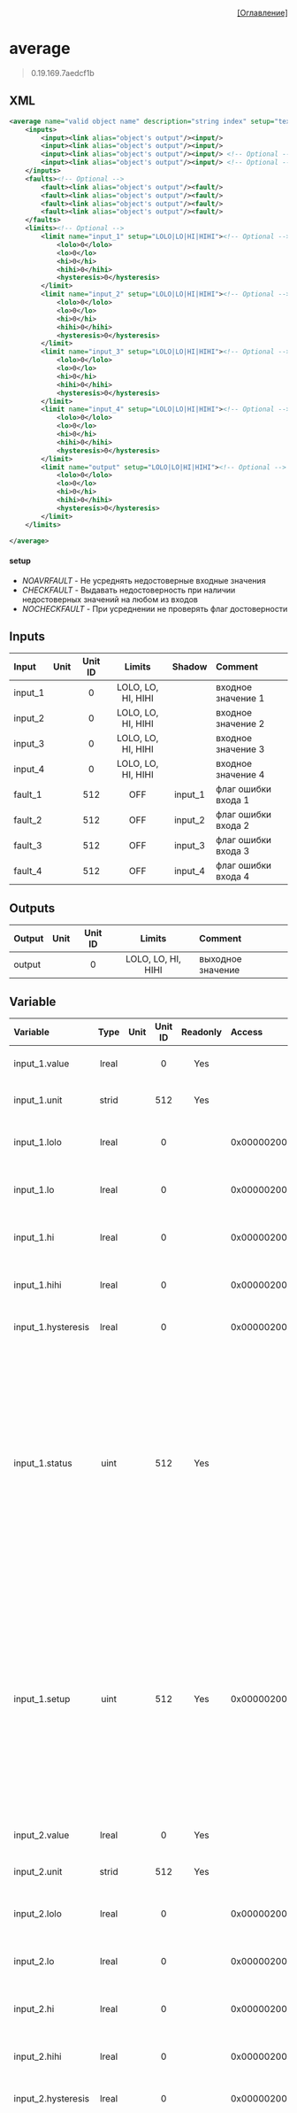 <p align='right'><a href='index.html'>[Оглавление]</a></p>

# average
> 0.19.169.7aedcf1b
## XML
````xml
<average name="valid object name" description="string index" setup="text value" >
	<inputs>
		<input><link alias="object's output"/><input/>
		<input><link alias="object's output"/><input/>
		<input><link alias="object's output"/><input/> <!-- Optional -->
		<input><link alias="object's output"/><input/> <!-- Optional -->
	</inputs>
	<faults><!-- Optional -->
		<fault><link alias="object's output"/><fault/>
		<fault><link alias="object's output"/><fault/>
		<fault><link alias="object's output"/><fault/>
		<fault><link alias="object's output"/><fault/>
	</faults>
	<limits><!-- Optional -->
		<limit name="input_1" setup="LOLO|LO|HI|HIHI"><!-- Optional -->
			<lolo>0</lolo>
			<lo>0</lo>
			<hi>0</hi>
			<hihi>0</hihi>
			<hysteresis>0</hysteresis>
		</limit>
		<limit name="input_2" setup="LOLO|LO|HI|HIHI"><!-- Optional -->
			<lolo>0</lolo>
			<lo>0</lo>
			<hi>0</hi>
			<hihi>0</hihi>
			<hysteresis>0</hysteresis>
		</limit>
		<limit name="input_3" setup="LOLO|LO|HI|HIHI"><!-- Optional -->
			<lolo>0</lolo>
			<lo>0</lo>
			<hi>0</hi>
			<hihi>0</hihi>
			<hysteresis>0</hysteresis>
		</limit>
		<limit name="input_4" setup="LOLO|LO|HI|HIHI"><!-- Optional -->
			<lolo>0</lolo>
			<lo>0</lo>
			<hi>0</hi>
			<hihi>0</hihi>
			<hysteresis>0</hysteresis>
		</limit>
		<limit name="output" setup="LOLO|LO|HI|HIHI"><!-- Optional -->
			<lolo>0</lolo>
			<lo>0</lo>
			<hi>0</hi>
			<hihi>0</hihi>
			<hysteresis>0</hysteresis>
		</limit>
	</limits>

</average>
````

#### setup
* _NOAVRFAULT_  - Не усреднять недостоверные входные значения
* _CHECKFAULT_  - Выдавать недостоверность при наличии недостоверных значений на любом из входов
* _NOCHECKFAULT_  - При усреднении не проверять флаг достоверности

## Inputs
Input | Unit | Unit ID | Limits | Shadow | Comment
:-- |:--:|:--:|:--:|:--:|:--
input_1 |  | 0 | LOLO, LO, HI, HIHI |  | входное значение 1
input_2 |  | 0 | LOLO, LO, HI, HIHI |  | входное значение 2
input_3 |  | 0 | LOLO, LO, HI, HIHI |  | входное значение 3
input_4 |  | 0 | LOLO, LO, HI, HIHI |  | входное значение 4
fault_1 |  | 512 | OFF | input_1 | флаг ошибки входа 1
fault_2 |  | 512 | OFF | input_2 | флаг ошибки входа 2
fault_3 |  | 512 | OFF | input_3 | флаг ошибки входа 3
fault_4 |  | 512 | OFF | input_4 | флаг ошибки входа 4

## Outputs
Output | Unit | Unit ID | Limits | Comment
:-- |:--:|:--:|:--:|:--
output |  | 0 | LOLO, LO, HI, HIHI | выходное значение

## Variable
Variable | Type | Unit | Unit ID | Readonly | Access | Comment
:-- |:--:|:--:|:--:|:--:|:-- |:--
input_1.value | lreal |  | 0 | Yes |   | входное значение 1. Текущее значение
input_1.unit | strid |  | 512 | Yes |   | входное значение 1. Единицы измерения
input_1.lolo | lreal |  | 0 |  | 0x00000200 | входное значение 1. Значение аварийного минимума
input_1.lo | lreal |  | 0 |  | 0x00000200 | входное значение 1. Значение предаварийного минимума
input_1.hi | lreal |  | 0 |  | 0x00000200 | входное значение 1. Значение предаварийного максимума
input_1.hihi | lreal |  | 0 |  | 0x00000200 | входное значение 1. Значение аварийного максимума
input_1.hysteresis | lreal |  | 0 |  | 0x00000200 | входное значение 1. Значение гистерезиса
input_1.status | uint |  | 512 | Yes |   | входное значение 1. Статус:<br/>0: Неопределен<br/>1: Недействительное значение<br/>2: Значение ниже аварийного минимума<br/>3: Значение ниже предаварийного минимума<br/>4: Значение в рабочем диапазоне<br/>5: Значение выше предаварийного максимума<br/>6: Значение выше аварийного максимума<br/>
input_1.setup | uint |  | 512 | Yes | 0x00000200 | входное значение 1. Настройка:<br/>0x0001: Не выдавать сообщения<br/>0x0002: Выдавать сообщение аварийного минимума<br/>0x0004: Выдавать сообщение предаварийного минимума<br/>0x0008: Выдавать сообщение предаварийного максимума<br/>0x0010: Выдавать сообщение аварийного максимума<br/>
input_2.value | lreal |  | 0 | Yes |   | входное значение 2. Текущее значение
input_2.unit | strid |  | 512 | Yes |   | входное значение 2. Единицы измерения
input_2.lolo | lreal |  | 0 |  | 0x00000200 | входное значение 2. Значение аварийного минимума
input_2.lo | lreal |  | 0 |  | 0x00000200 | входное значение 2. Значение предаварийного минимума
input_2.hi | lreal |  | 0 |  | 0x00000200 | входное значение 2. Значение предаварийного максимума
input_2.hihi | lreal |  | 0 |  | 0x00000200 | входное значение 2. Значение аварийного максимума
input_2.hysteresis | lreal |  | 0 |  | 0x00000200 | входное значение 2. Значение гистерезиса
input_2.status | uint |  | 512 | Yes |   | входное значение 2. Статус:<br/>0: Неопределен<br/>1: Недействительное значение<br/>2: Значение ниже аварийного минимума<br/>3: Значение ниже предаварийного минимума<br/>4: Значение в рабочем диапазоне<br/>5: Значение выше предаварийного максимума<br/>6: Значение выше аварийного максимума<br/>
input_2.setup | uint |  | 512 | Yes | 0x00000200 | входное значение 2. Настройка:<br/>0x0001: Не выдавать сообщения<br/>0x0002: Выдавать сообщение аварийного минимума<br/>0x0004: Выдавать сообщение предаварийного минимума<br/>0x0008: Выдавать сообщение предаварийного максимума<br/>0x0010: Выдавать сообщение аварийного максимума<br/>
input_3.value | lreal |  | 0 | Yes |   | входное значение 3. Текущее значение
input_3.unit | strid |  | 512 | Yes |   | входное значение 3. Единицы измерения
input_3.lolo | lreal |  | 0 |  | 0x00000200 | входное значение 3. Значение аварийного минимума
input_3.lo | lreal |  | 0 |  | 0x00000200 | входное значение 3. Значение предаварийного минимума
input_3.hi | lreal |  | 0 |  | 0x00000200 | входное значение 3. Значение предаварийного максимума
input_3.hihi | lreal |  | 0 |  | 0x00000200 | входное значение 3. Значение аварийного максимума
input_3.hysteresis | lreal |  | 0 |  | 0x00000200 | входное значение 3. Значение гистерезиса
input_3.status | uint |  | 512 | Yes |   | входное значение 3. Статус:<br/>0: Неопределен<br/>1: Недействительное значение<br/>2: Значение ниже аварийного минимума<br/>3: Значение ниже предаварийного минимума<br/>4: Значение в рабочем диапазоне<br/>5: Значение выше предаварийного максимума<br/>6: Значение выше аварийного максимума<br/>
input_3.setup | uint |  | 512 | Yes | 0x00000200 | входное значение 3. Настройка:<br/>0x0001: Не выдавать сообщения<br/>0x0002: Выдавать сообщение аварийного минимума<br/>0x0004: Выдавать сообщение предаварийного минимума<br/>0x0008: Выдавать сообщение предаварийного максимума<br/>0x0010: Выдавать сообщение аварийного максимума<br/>
input_4.value | lreal |  | 0 | Yes |   | входное значение 4. Текущее значение
input_4.unit | strid |  | 512 | Yes |   | входное значение 4. Единицы измерения
input_4.lolo | lreal |  | 0 |  | 0x00000200 | входное значение 4. Значение аварийного минимума
input_4.lo | lreal |  | 0 |  | 0x00000200 | входное значение 4. Значение предаварийного минимума
input_4.hi | lreal |  | 0 |  | 0x00000200 | входное значение 4. Значение предаварийного максимума
input_4.hihi | lreal |  | 0 |  | 0x00000200 | входное значение 4. Значение аварийного максимума
input_4.hysteresis | lreal |  | 0 |  | 0x00000200 | входное значение 4. Значение гистерезиса
input_4.status | uint |  | 512 | Yes |   | входное значение 4. Статус:<br/>0: Неопределен<br/>1: Недействительное значение<br/>2: Значение ниже аварийного минимума<br/>3: Значение ниже предаварийного минимума<br/>4: Значение в рабочем диапазоне<br/>5: Значение выше предаварийного максимума<br/>6: Значение выше аварийного максимума<br/>
input_4.setup | uint |  | 512 | Yes | 0x00000200 | входное значение 4. Настройка:<br/>0x0001: Не выдавать сообщения<br/>0x0002: Выдавать сообщение аварийного минимума<br/>0x0004: Выдавать сообщение предаварийного минимума<br/>0x0008: Выдавать сообщение предаварийного максимума<br/>0x0010: Выдавать сообщение аварийного максимума<br/>
fault_1.value | lreal |  | 512 | Yes |   | флаг ошибки входа 1. Текущее значение
fault_1.unit | strid |  | 512 | Yes |   | флаг ошибки входа 1. Единицы измерения
fault_2.value | lreal |  | 512 | Yes |   | флаг ошибки входа 2. Текущее значение
fault_2.unit | strid |  | 512 | Yes |   | флаг ошибки входа 2. Единицы измерения
fault_3.value | lreal |  | 512 | Yes |   | флаг ошибки входа 3. Текущее значение
fault_3.unit | strid |  | 512 | Yes |   | флаг ошибки входа 3. Единицы измерения
fault_4.value | lreal |  | 512 | Yes |   | флаг ошибки входа 4. Текущее значение
fault_4.unit | strid |  | 512 | Yes |   | флаг ошибки входа 4. Единицы измерения
output.value | lreal |  | 0 | Yes |   | выходное значение. Текущее значение
output.unit | strid |  | 512 | Yes |   | выходное значение. Единицы измерения
output.lolo | lreal |  | 0 |  | 0x00000200 | выходное значение. Значение аварийного минимума
output.lo | lreal |  | 0 |  | 0x00000200 | выходное значение. Значение предаварийного минимума
output.hi | lreal |  | 0 |  | 0x00000200 | выходное значение. Значение предаварийного максимума
output.hihi | lreal |  | 0 |  | 0x00000200 | выходное значение. Значение аварийного максимума
output.hysteresis | lreal |  | 0 |  | 0x00000200 | выходное значение. Значение гистерезиса
output.status | uint |  | 512 | Yes |   | выходное значение. Статус:<br/>0: Неопределен<br/>1: Недействительное значение<br/>2: Значение ниже аварийного минимума<br/>3: Значение ниже предаварийного минимума<br/>4: Значение в рабочем диапазоне<br/>5: Значение выше предаварийного максимума<br/>6: Значение выше аварийного максимума<br/>
output.setup | uint |  | 512 | Yes | 0x00000200 | выходное значение. Настройка:<br/>0x0001: Не выдавать сообщения<br/>0x0002: Выдавать сообщение аварийного минимума<br/>0x0004: Выдавать сообщение предаварийного минимума<br/>0x0008: Выдавать сообщение предаварийного максимума<br/>0x0010: Выдавать сообщение аварийного максимума<br/>
setup | uint |  | 512 |  |   | Настройка:<br/>0: Не усреднять недостоверные входные значения<br/>1: Выдавать недостоверность при наличии недостоверных значений на любом из входов<br/>2: При усреднении не проверять флаг достоверности<br/>


> Единицы измерений для всех входных значений должны быть одинаковы! В противном случае конфигурация не будет загружена.
> Если указаны флаги недостоверности, то их количество должно быть равно количеству усредняемым входам.

<p align='right'><a href='index.html'>[Оглавление]</a></p>

